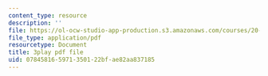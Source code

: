 ```yaml
---
content_type: resource
description: ''
file: https://ol-ocw-studio-app-production.s3.amazonaws.com/courses/20-219-becoming-the-next-bill-nye-writing-and-hosting-the-educational-show-january-iap-2015/078458165971350122bfae82aa837185_VQi6t2NfWig.pdf
file_type: application/pdf
resourcetype: Document
title: 3play pdf file
uid: 07845816-5971-3501-22bf-ae82aa837185
---
```

